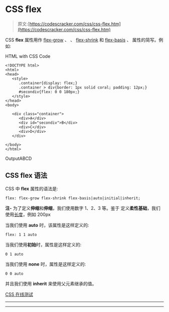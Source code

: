 # CSS flex

> 原文:[https://codescracker.com/css/css-flex.htm](https://codescracker.com/css/css-flex.htm)

CSS **flex** 属性用作 [flex-grow](/css/css-flex-grow.htm) 、 、 [flex-shrink](/css/css-flex-shrink.htm) 和 [flex-basis](/css/css-flex-basis.htm) 、 属性的简写。例如:

HTML with CSS Code

```
<!DOCTYPE html>
<html>
<head>
   <style>
      .container{display: flex;}
      .container > div{border: 1px solid coral; padding: 12px;}
      #secondiv{flex: 0 0 180px;}
   </style>
</head>
<body>

   <div class="container">
      <div>A</div>
      <div id="secondiv">B</div>
      <div>C</div>
      <div>D</div>
   </div>

</body>
</html>
```

OutputABCD

## CSS flex 语法

CSS 中 **flex** 属性的语法是:

```
flex: flex-grow flex-shrink flex-basis|auto|initial|inherit;
```

**注-** 为了定义**伸缩**和**伸缩**，我们使用数字 1、2、3 等。鉴于 定义**柔性基础**，我们使用[长度](/css/css-length-units.htm)，例如 200px

当我们使用 **auto** 时，该属性是这样定义的:

```
flex: 1 1 auto
```

当我们使用**初始**时，属性是这样定义的:

```
0 1 auto
```

当我们使用 **none** 时，属性是这样定义的:

```
0 0 auto
```

并且我们使用 **inherit** 来使用父元素继承的值。

[CSS 在线测试](/exam/showtest.php?subid=5)

* * *

* * *